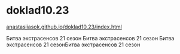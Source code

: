 # doklad10.23

<a href="https://anastasiiasok.github.io/doklad10.23" target="_blank">anastasiiasok.github.io/doklad10.23/index.html</a>


Битва экстрасенсов 21 сезон
Битва экстрасенсов 21 сезон
Битва экстрасенсов 21 сезонБитва экстрасенсов 21 сезон
